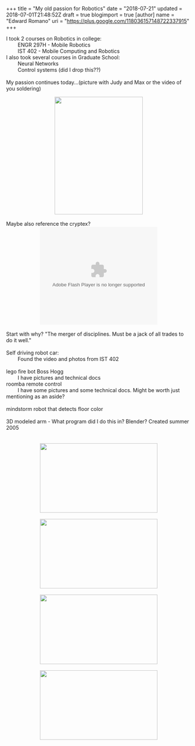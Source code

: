 +++
title = "My old passion for Robotics"
date = "2018-07-21"
updated = 2018-07-01T21:48:52Z
draft = true
blogimport = true 
[author]
	name = "Edward Romano"
	uri = "https://plus.google.com/118036157148722337915"
+++

I took 2 courses on Robotics in college:<br />&nbsp; &nbsp; &nbsp; &nbsp; ENGR 297H - Mobile Robotics<br />&nbsp; &nbsp; &nbsp; &nbsp; IST 402 - Mobile Computing and Robotics<br />I also took several courses in Graduate School:<br />&nbsp; &nbsp; &nbsp; &nbsp; Neural Networks<br />&nbsp; &nbsp; &nbsp; &nbsp; Control systems (did I drop this??)<br /><br />My passion continues today...(picture with Judy and Max or the video of you soldering)<br /><div class="separator" style="clear: both; text-align: center;"><a href="http://3.bp.blogspot.com/-qAOcvDfbgs8/U9wDhIJuMcI/AAAAAAAABWk/hExiM_W_EjY/s1600/soldering_family.jpg" imageanchor="1" style="margin-left: 1em; margin-right: 1em;"><img border="0" height="320" src="https://3.bp.blogspot.com/-qAOcvDfbgs8/U9wDhIJuMcI/AAAAAAAABWk/hExiM_W_EjY/s1600/soldering_family.jpg" width="240" /></a></div><br />Maybe also reference the cryptex?<br /><div class="separator" style="clear: both; text-align: center;"><object class="BLOGGER-youtube-video" classid="clsid:D27CDB6E-AE6D-11cf-96B8-444553540000" codebase="http://download.macromedia.com/pub/shockwave/cabs/flash/swflash.cab#version=6,0,40,0" data-thumbnail-src="https://ytimg.googleusercontent.com/vi/qZIw7TkRt6M/0.jpg" height="266" width="320"><param name="movie" value="https://youtube.googleapis.com/v/qZIw7TkRt6M&source=uds" /><param name="bgcolor" value="#FFFFFF" /><param name="allowFullScreen" value="true" /><embed width="320" height="266"  src="https://youtube.googleapis.com/v/qZIw7TkRt6M&source=uds" type="application/x-shockwave-flash" allowfullscreen="true"></embed></object></div><br />Start with why? "The merger of disciplines. Must be a jack of all trades to do it well."<br /><br />Self driving robot car:<br />&nbsp; &nbsp; &nbsp; &nbsp; Found the video and photos from IST 402<br />&nbsp; &nbsp; &nbsp; <br />lego fire bot Boss Hogg<br />&nbsp; &nbsp; &nbsp; &nbsp; I have pictures and technical docs<br />roomba remote control<br />&nbsp; &nbsp; &nbsp; &nbsp; I have some pictures and some technical docs. Might be worth just mentioning as an aside?<br /><br />mindstorm robot that detects floor color<br /><br />3D modeled arm - What program did I do this in? Blender? Created summer 2005<br /><br /><br /><div class="separator" style="clear: both; text-align: center;"><a href="http://3.bp.blogspot.com/-dOdkn_8t57c/U2_eCEIOmDI/AAAAAAAAA9Y/JmPDKEfL3Tk/s1600/arm2.bmp" imageanchor="1" style="margin-left: 1em; margin-right: 1em;"><img border="0" height="189" src="https://3.bp.blogspot.com/-dOdkn_8t57c/U2_eCEIOmDI/AAAAAAAAA9Y/JmPDKEfL3Tk/s1600/arm2.bmp" width="320" /></a></div><br /><div class="separator" style="clear: both; text-align: center;"><a href="http://2.bp.blogspot.com/-7VgVTQbbiSQ/U2_eCN3mv3I/AAAAAAAAA9E/IBWQU63FIQU/s1600/elbow2.bmp" imageanchor="1" style="margin-left: 1em; margin-right: 1em;"><img border="0" height="189" src="https://2.bp.blogspot.com/-7VgVTQbbiSQ/U2_eCN3mv3I/AAAAAAAAA9E/IBWQU63FIQU/s1600/elbow2.bmp" width="320" /></a></div><br /><div class="separator" style="clear: both; text-align: center;"><a href="http://1.bp.blogspot.com/-51576XkLWU8/U2_eCP_vmOI/AAAAAAAAA9A/yRRNWH_ZvaE/s1600/forearm1.bmp" imageanchor="1" style="margin-left: 1em; margin-right: 1em;"><img border="0" height="189" src="https://1.bp.blogspot.com/-51576XkLWU8/U2_eCP_vmOI/AAAAAAAAA9A/yRRNWH_ZvaE/s1600/forearm1.bmp" width="320" /></a></div><br /><div class="separator" style="clear: both; text-align: center;"><a href="http://3.bp.blogspot.com/-EOydjY1jsHw/U2_eDSbE5NI/AAAAAAAAA9Q/uiZhJjlW-8g/s1600/forearm2.bmp" imageanchor="1" style="margin-left: 1em; margin-right: 1em;"><img border="0" height="189" src="https://3.bp.blogspot.com/-EOydjY1jsHw/U2_eDSbE5NI/AAAAAAAAA9Q/uiZhJjlW-8g/s1600/forearm2.bmp" width="320" /></a></div><br />
